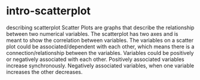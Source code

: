 # intro-scatterplot
describing scatterplot
Scatter Plots are graphs that describe the relationship between two numerical variables. 
The scatterplot has two axes and is meant to show the correlation between variables.
The variables on a scatter plot could be associated/dependent with each other, which means there is a connection/relationship between the variables. 
Variables could be positively or negatively associated with each other. 
Positively associated variables increase synchronously. 
Negatively associated variables, when one variable increases the other decreases.
